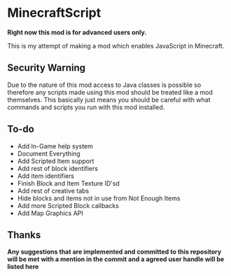 MinecraftScript
===============

__Right now this mod is for advanced users only.__

This is my attempt of making a mod which enables JavaScript in Minecraft.

Security Warning
----------------
Due to the nature of this mod access to Java classes is possible so therefore any scripts made using this mod should be treated like a mod themselves.
This basically just means you should be careful with what commands and scripts you run with this mod installed.

To-do
-----
- Add In-Game help system
- Document Everything
- Add Scripted Item support
- Add rest of block identifiers
- Add item identifiers
- Finish Block and Item Texture ID'sd
- Add rest of creative tabs
- Hide blocks and items not in use from Not Enough Items
- Add more Scripted Block callbacks
- Add Map Graphics API

Thanks
------
__Any suggestions that are implemented and committed to this repository will be met with a mention in the commit and a agreed user handle will be listed here__